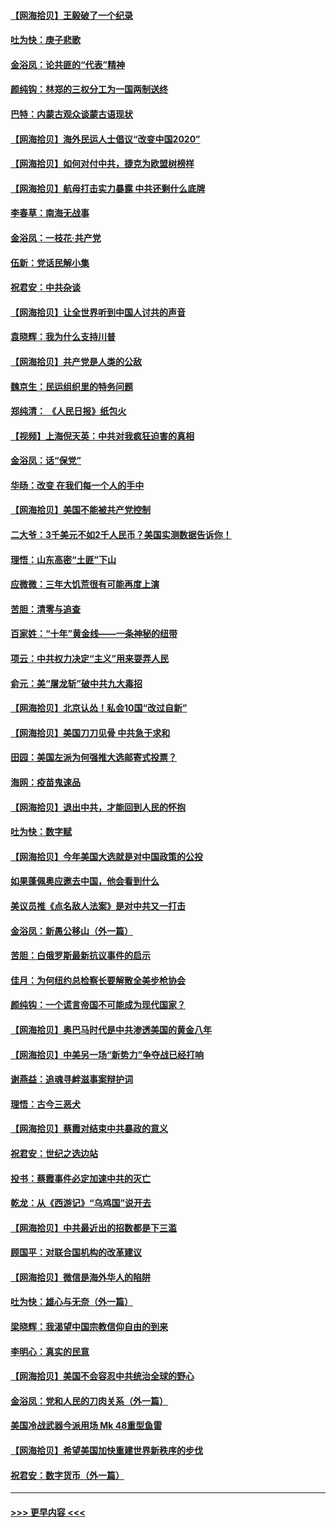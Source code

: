 #### [【网海拾贝】王毅破了一个纪录](../pages/nsc993/n12379251.md?t=09041251) 
#### [吐为快：庚子悲歌](../pages/nsc993/n12378821.md?t=09041251) 
#### [金浴凤：论共匪的“代表”精神](../pages/nsc993/n12377546.md?t=09041251) 
#### [颜纯钩：林郑的三权分工为一国两制送终](../pages/nsc993/n12377306.md?t=09041251) 
#### [巴特：内蒙古观众谈蒙古语现状](../pages/nsc993/n12376923.md?t=09041251) 
#### [【网海拾贝】海外民运人士倡议“改变中国2020”](../pages/nsc993/n12376682.md?t=09041251) 
#### [【网海拾贝】如何对付中共，捷克为欧盟树榜样](../pages/nsc993/n12374209.md?t=09041251) 
#### [【网海拾贝】航母打击实力暴露 中共还剩什么底牌](../pages/nsc993/n12371825.md?t=09041251) 
#### [李春草：南海无战事](../pages/nsc993/n12371159.md?t=09041251) 
#### [金浴凤：一枝花·共产党](../pages/nsc993/n12368757.md?t=09041251) 
#### [伍新：党话民解小集](../pages/nsc993/n12366907.md?t=09041251) 
#### [祝君安：中共杂谈](../pages/nsc993/n12366076.md?t=09041251) 
#### [【网海拾贝】让全世界听到中国人讨共的声音](../pages/nsc993/n12365569.md?t=09041251) 
#### [袁晓辉：我为什么支持川普](../pages/nsc993/n12362670.md?t=09041251) 
#### [【网海拾贝】共产党是人类的公敌](../pages/nsc993/n12363182.md?t=09041251) 
#### [魏京生：民运组织里的特务问题](../pages/nsc993/n12363010.md?t=09041251) 
#### [郑纯清： 《人民日报》纸包火](../pages/nsc993/n12362706.md?t=09041251) 
#### [【视频】上海倪天英：中共对我疯狂迫害的真相](../pages/nsc993/n12356341.md?t=09041251) 
#### [金浴凤：话“保党”](../pages/nsc993/n12361867.md?t=09041251) 
#### [华旸：改变 在我们每一个人的手中](../pages/nsc993/n12361774.md?t=09041251) 
#### [【网海拾贝】美国不能被共产党控制](../pages/nsc993/n12360271.md?t=09041251) 
#### [二大爷：3千美元不如2千人民币？美国实测数据告诉你！](../pages/nsc993/n12358563.md?t=09041251) 
#### [理悟：山东高密“土匪”下山](../pages/nsc993/n12358535.md?t=09041251) 
#### [应微微：三年大饥荒很有可能再度上演](../pages/nsc993/n12358523.md?t=09041251) 
#### [苦胆：清零与追查](../pages/nsc993/n12358501.md?t=09041251) 
#### [百家姓：“十年”黄金线——一条神秘的纽带](../pages/nsc993/n12358319.md?t=09041251) 
#### [项云：中共权力决定“主义”用来耍弄人民](../pages/nsc993/n12358172.md?t=09041251) 
#### [俞元：美“屠龙斩”破中共九大毒招](../pages/nsc993/n12357822.md?t=09041251) 
#### [【网海拾贝】北京认怂！私会10国“改过自新”](../pages/nsc993/n12357784.md?t=09041251) 
#### [【网海拾贝】美国刀刀见骨 中共急于求和](../pages/nsc993/n12355511.md?t=09041251) 
#### [田园：美国左派为何强推大选邮寄式投票？](../pages/nsc993/n12352963.md?t=09041251) 
#### [海网：疫苗鬼速品](../pages/nsc993/n12354438.md?t=09041251) 
#### [【网海拾贝】退出中共，才能回到人民的怀抱](../pages/nsc993/n12352634.md?t=09041251) 
#### [吐为快：数字赋](../pages/nsc993/n12352317.md?t=09041251) 
#### [【网海拾贝】今年美国大选就是对中国政策的公投](../pages/nsc993/n12350973.md?t=09041251) 
#### [如果蓬佩奥应邀去中国，他会看到什么](../pages/nsc993/n12350945.md?t=09041251) 
#### [美议员推《点名敌人法案》是对中共又一打击](../pages/nsc993/n12350765.md?t=09041251) 
#### [金浴凤：新愚公移山（外一篇）](../pages/nsc993/n12350253.md?t=09041251) 
#### [苦胆：白俄罗斯最新抗议事件的启示](../pages/nsc993/n12349989.md?t=09041251) 
#### [佳月：为何纽约总检察长要解散全美步枪协会](../pages/nsc993/n12349939.md?t=09041251) 
#### [颜纯钩：一个谎言帝国不可能成为现代国家？](../pages/nsc993/n12349898.md?t=09041251) 
#### [【网海拾贝】奥巴马时代是中共渗透美国的黄金八年](../pages/nsc993/n12349284.md?t=09041251) 
#### [【网海拾贝】中美另一场“新势力”争夺战已经打响](../pages/nsc993/n12346998.md?t=09041251) 
#### [谢燕益：追魂寻衅滋事案辩护词](../pages/nsc993/n12346892.md?t=09041251) 
#### [理悟：古今三恶犬](../pages/nsc993/n12345190.md?t=09041251) 
#### [【网海拾贝】蔡霞对结束中共暴政的意义](../pages/nsc993/n12344263.md?t=09041251) 
#### [祝君安：世纪之选边站](../pages/nsc993/n12342382.md?t=09041251) 
#### [投书：蔡霞事件必定加速中共的灭亡](../pages/nsc993/n12341881.md?t=09041251) 
#### [乾龙：从《西游记》“乌鸡国”说开去](../pages/nsc993/n12341690.md?t=09041251) 
#### [【网海拾贝】中共最近出的招数都是下三滥](../pages/nsc993/n12341593.md?t=09041251) 
#### [顾国平：对联合国机构的改革建议](../pages/nsc993/n12339928.md?t=09041251) 
#### [【网海拾贝】微信是海外华人的陷阱](../pages/nsc993/n12338868.md?t=09041251) 
#### [吐为快：雄心与无奈（外一篇）](../pages/nsc993/n12338132.md?t=09041251) 
#### [梁晓辉：我渴望中国宗教信仰自由的到来](../pages/nsc993/n12336657.md?t=09041251) 
#### [李明心：真实的民意](../pages/nsc993/n12336089.md?t=09041251) 
#### [【网海拾贝】美国不会容忍中共统治全球的野心](../pages/nsc993/n12336063.md?t=09041251) 
#### [金浴凤：党和人民的刀肉关系（外一篇）](../pages/nsc993/n12335834.md?t=09041251) 
#### [美国冷战武器今派用场 Mk 48重型鱼雷](../pages/nsc993/n12335354.md?t=09041251) 
#### [【网海拾贝】希望美国加快重建世界新秩序的步伐](../pages/nsc993/n12334224.md?t=09041251) 
#### [祝君安：数字货币（外一篇）](../pages/nsc993/n12334186.md?t=09041251) 

----
#### [ >>> 更早内容 <<< ](../indexes/nsc993-earlier.md)
